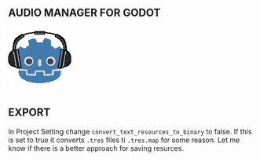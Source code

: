 ## AUDIO MANAGER FOR GODOT 
![sound_manager_icon](./addons/audio_manager/icon.png)

## EXPORT
In Project Setting change `convert_text_resources_to_binary` to false. If this is set to true it converts `.tres` files ti `.tres.map` for some reason. Let me know if there is a better approach for saving resurces.
